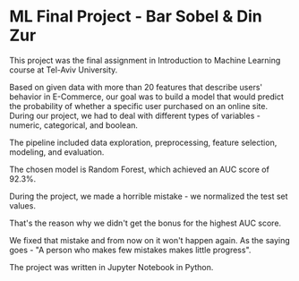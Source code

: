 # ML Final Project - Bar Sobel & Din Zur

This project was the final assignment in Introduction to Machine Learning course at Tel-Aviv University.

Based on given data with more than 20 features that describe users' behavior in E-Commerce, our goal was to build a model that would predict the probability of whether a specific user purchased on an online site. During our project, we had to deal with different types of variables - numeric, categorical, and boolean.

The pipeline included data exploration, preprocessing, feature selection, modeling, and evaluation.

The chosen model is Random Forest, which achieved an AUC score of 92.3%.

During the project, we made a horrible mistake - we normalized the test set values.

That's the reason why we didn't get the bonus for the highest AUC score.

We fixed that mistake and from now on it won't happen again. As the saying goes - "A person who makes few mistakes makes little progress".

The project was written in Jupyter Notebook in Python.
